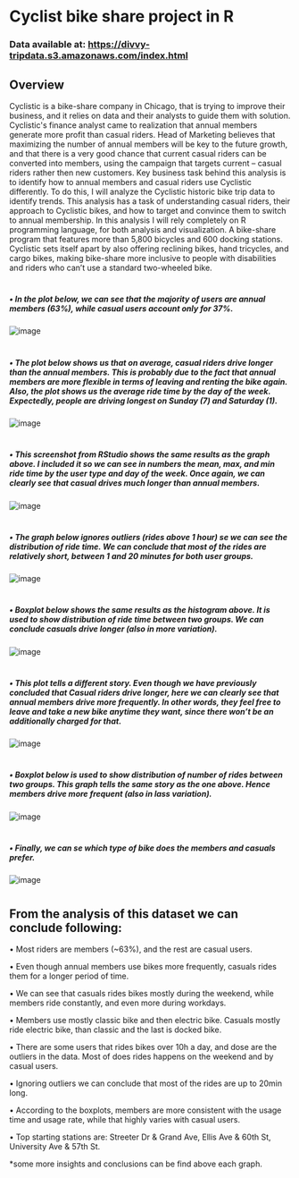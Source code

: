 # Cyclist bike share project in R

### Data available at: https://divvy-tripdata.s3.amazonaws.com/index.html 

## Overview
Cyclistic is a bike-share company in Chicago, that is trying to improve their business, and it relies on data and their analysts to guide them with solution. Cyclistic's finance analyst came to realization that annual members generate more profit than casual riders. Head of Marketing believes that maximizing the number of annual members will be key to the future growth, and that there is a very good chance that current casual riders can be converted into members, using the campaign that targets current – casual riders rather then new customers. 
Key business task behind this analysis is to identify how to annual members and casual riders use Cyclistic differently. To do this, I will analyze the Cyclistic historic bike trip data to identify trends. This analysis has a task of understanding casual riders, their approach to Cyclistic bikes, and how to target and convince them to switch to annual membership. In this analysis I will rely completely on R programming language, for both analysis and visualization. 
A bike-share program that features more than 5,800 bicycles and 600 docking stations. Cyclistic sets itself apart by also offering reclining bikes, hand tricycles, and cargo bikes, making bike-share more inclusive to people with disabilities and riders who can’t use a standard two-wheeled bike.
# 
##### •	In the plot below, we can see that the majority of users are annual members (63%), while casual users account only for 37%.
 ![image](https://user-images.githubusercontent.com/82513917/202196068-35753290-e665-405c-be2f-8641c6e09fc0.png)
 
#  
##### •	The plot below shows us that on average, casual riders drive longer than the annual members. This is probably due to the fact that annual members are more flexible in terms of leaving and renting the bike again. Also, the plot shows us the average ride time by the day of the week. Expectedly, people are driving longest on Sunday (7) and Saturday (1). 
 ![image](https://user-images.githubusercontent.com/82513917/202196110-805ba25d-4b45-4a11-afb1-fec3d043f002.png)
 #

##### •	This screenshot from RStudio shows the same results as the graph above. I included it so we can see in numbers the mean, max, and min ride time by the user type and day of the week. Once again, we can clearly see that casual drives much longer than annual members. 
 ![image](https://user-images.githubusercontent.com/82513917/202196133-59cf2f6c-21a0-4ba0-8c0d-1832fe3f4b2a.png)
 #


##### •	The graph below ignores outliers (rides above 1 hour) se we can see the distribution of ride time. We can conclude that most of the rides are relatively short, between 1 and 20 minutes for both user groups. 
 ![image](https://user-images.githubusercontent.com/82513917/202196150-ba8218c0-0290-4dac-b160-32c70342fcdd.png)
 #

##### •	Boxplot below shows the same results as the histogram above. It is used to show distribution of ride time between two groups. We can conclude casuals drive longer (also in more variation).
 ![image](https://user-images.githubusercontent.com/82513917/202196171-f6604e50-610f-4916-9807-00d74c771e10.png)
 #
 
##### •	This plot tells a different story. Even though we have previously concluded that Casual riders drive longer, here we can clearly see that annual members drive more frequently. In other words, they feel free to leave and take a new bike anytime they want, since there won’t be an additionally charged for that. 

 ![image](https://user-images.githubusercontent.com/82513917/202196188-1e9e4758-738a-475c-b2c2-1e1e651cbfd4.png)
# 


##### •	Boxplot below is used to show distribution of number of rides between two groups. This graph tells the same story as the one above. Hence members drive more frequent (also in lass variation).
 ![image](https://user-images.githubusercontent.com/82513917/202196207-7ff3a8aa-c7ec-40b6-8e04-da952ecfa1ad.png)
# 

##### •	Finally, we can se which type of bike does the members and casuals prefer. 
 ![image](https://user-images.githubusercontent.com/82513917/202196230-7ae0a678-c26a-4315-bace-3057773c8638.png)
 #


## From the analysis of this dataset we can conclude following:
•	Most riders are members (~63%), and the rest are casual users.

•	Even though annual members use bikes more frequently, casuals rides them for a longer period of time. 

•	We can see that casuals rides bikes mostly during the weekend, while members ride constantly, and even more during workdays.

•	Members use mostly classic bike and then electric bike. Casuals mostly ride electric bike, than classic and the last is docked bike.

•	There are some users that rides bikes over 10h a day, and dose are the outliers in the data. Most of does rides happens on the weekend and by casual users.

•	Ignoring outliers we can conclude that most of the rides are up to 20min long.

•	According to the boxplots, members are more consistent with the usage time and usage rate, while that highly varies with casual users.

•	Top starting stations are: Streeter Dr & Grand Ave, Ellis Ave & 60th St, University Ave & 57th St. 

*some more insights and conclusions can be find above each graph.



